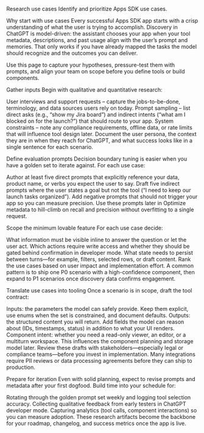 Research use cases
Identify and prioritize Apps SDK use cases.

Why start with use cases
Every successful Apps SDK app starts with a crisp understanding of what the user is trying to accomplish. Discovery in ChatGPT is model-driven: the assistant chooses your app when your tool metadata, descriptions, and past usage align with the user’s prompt and memories. That only works if you have already mapped the tasks the model should recognize and the outcomes you can deliver.

Use this page to capture your hypotheses, pressure-test them with prompts, and align your team on scope before you define tools or build components.

Gather inputs
Begin with qualitative and quantitative research:

User interviews and support requests – capture the jobs-to-be-done, terminology, and data sources users rely on today.
Prompt sampling – list direct asks (e.g., “show my Jira board”) and indirect intents (“what am I blocked on for the launch?”) that should route to your app.
System constraints – note any compliance requirements, offline data, or rate limits that will influence tool design later.
Document the user persona, the context they are in when they reach for ChatGPT, and what success looks like in a single sentence for each scenario.

Define evaluation prompts
Decision boundary tuning is easier when you have a golden set to iterate against. For each use case:

Author at least five direct prompts that explicitly reference your data, product name, or verbs you expect the user to say.
Draft five indirect prompts where the user states a goal but not the tool (“I need to keep our launch tasks organized”).
Add negative prompts that should not trigger your app so you can measure precision.
Use these prompts later in Optimize metadata to hill-climb on recall and precision without overfitting to a single request.

Scope the minimum lovable feature
For each use case decide:

What information must be visible inline to answer the question or let the user act.
Which actions require write access and whether they should be gated behind confirmation in developer mode.
What state needs to persist between turns—for example, filters, selected rows, or draft content.
Rank the use cases based on user impact and implementation effort. A common pattern is to ship one P0 scenario with a high-confidence component, then expand to P1 scenarios once discovery data confirms engagement.

Translate use cases into tooling
Once a scenario is in scope, draft the tool contract:

Inputs: the parameters the model can safely provide. Keep them explicit, use enums when the set is constrained, and document defaults.
Outputs: the structured content you will return. Add fields the model can reason about (IDs, timestamps, status) in addition to what your UI renders.
Component intent: whether you need a read-only viewer, an editor, or a multiturn workspace. This influences the component planning and storage model later.
Review these drafts with stakeholders—especially legal or compliance teams—before you invest in implementation. Many integrations require PII reviews or data processing agreements before they can ship to production.

Prepare for iteration
Even with solid planning, expect to revise prompts and metadata after your first dogfood. Build time into your schedule for:

Rotating through the golden prompt set weekly and logging tool selection accuracy.
Collecting qualitative feedback from early testers in ChatGPT developer mode.
Capturing analytics (tool calls, component interactions) so you can measure adoption.
These research artifacts become the backbone for your roadmap, changelog, and success metrics once the app is live.